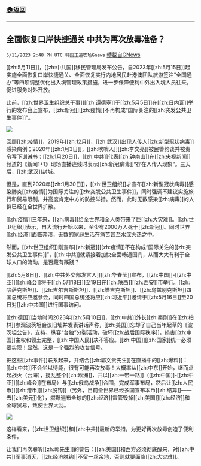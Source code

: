 ###  [:house:返回](README.md)
---


## 全面恢复口岸快捷通关 中共为再次放毒准备？
`5/11/2023 2:48 PM UTC 韩国正道农场Gnews` [轉載自GNews](https://gnews.org/articles/1292616)

[[zh:5月11日]]，[[zh:中共国]]移民管理局发布公告，自2023年[[zh:5月15日]]起实施全面恢复口岸快捷通关、全面恢复实行内地居民赴港澳团队旅游签注“全国通办”等四项调整优化出入境管理政策措施，进一步保障便利中外出入境人员往来，促进服务对外开放。

此前，[[zh:世界卫生组织总干事]][[zh:谭德塞]]于[[zh:5月5日]]在[[zh:日内瓦]]举行的发布会上宣布，[[zh:新冠]][[zh:疫情]]不再构成“国际关注的[[zh:突发公共卫生事件]]”。

![](https://ipfs.gnews.org/ipfs/QmeAZxwzCubb9Y2oJRNFarVFgXWJADWQrKeopY7Ct7TGHL?filename=1.jpg)

回顾[[zh:疫情]]，2019年[[zh:12月]]，[[zh:武汉]]出现人传人[[zh:新型冠状病毒]]感染病例；2020年[[zh:1月3日]]，[[zh:吹哨人]][[zh:李文亮]]被民警约谈并被责令写下训诫书；[[zh:1月20日]]，[[zh:中共]]代表[[zh:钟南山]]在[[zh:央视新闻]]频道的《新闻1+1》现场直播连线时表示[[zh:新冠病毒]]“存在人传人现象”。三天后，[[zh:武汉]]封城。

但是，直到2020年[[zh:1月30日]]，[[zh:世卫组织]]才宣布[[zh:新型冠状病毒]]感染肺炎[[zh:疫情]]为国际关注的[[zh:突发公共卫生事件]]，同时强调不建议实施旅行和贸易限制，并高度肯定中方的防控举措。然而，此时无数感染[[zh:病毒]]的人群已经在全世界扩散。

[[zh:疫情]]三年来，[[zh:病毒]]给全世界和全人类带来了巨[[zh:大灾难]]。[[zh:世卫组织]]表示，自大流行开始以来，至少有2000万人死于[[zh:新冠]]。同时世界[[zh:经济]]面临奔溃，无数的家庭生活在痛苦甚至水深火热之中。

然而，[[zh:世卫组织]]刚宣布[[zh:新冠]][[zh:疫情]]不在构成“国际关注的[[zh:突发公共卫生事件]]”，[[zh:中共]]就紧接着加快全面畅通国门，从而大大有利于全球人口的流动，是否藏有蹊跷？

[[zh:5月8日]]，[[zh:中共外交部发言人]][[zh:华春莹]]宣布，[[zh:中国]]\-[[zh:中亚]][[zh:峰会]]将于[[zh:5月18日]]至19日在[[zh:陕西]][[zh:西安]]市举行。[[zh:哈萨克斯坦]]、[[zh:吉尔吉斯斯坦]]、[[zh:塔吉克斯坦]]、[[zh:乌兹别克斯坦]]四国总统将应邀参会，同时四国总统还将应[[zh:习近平]]邀请于[[zh:5月16日]]至20日对[[zh:中共国]]进行国事访问。

[[zh:德国]]当地时间2023年[[zh:5月10日]]，[[zh:中共]]外长[[zh:秦刚]]在[[zh:柏林]]参观波茨坦会议旧址并发表讲话声称，[[zh:美国]]忘却了自己当年起草的《波茨坦公告》，支持、纵容“台独”分裂活动，破坏[[zh:战后国际秩序]]，损害[[zh:中国]]主权和领土完整，[[zh:中国人民]]决不答应。[[zh:中国]][[zh:国家]]统一必须要实现！显然，这是一个强烈的攻台信号。

把这些[[zh:事件]]联系起来，并结合[[zh:郭文贵先生]]在直播中的[[zh:爆料]]：[[zh:中共]]不会坐以待毙，很有可能再次放毒！大概率从[[zh:中东]]开始，继而点起战火（台海），搅乱整个[[zh:欧洲]]，并以[[zh:一带一路]]（[[zh:中国]]\-[[zh:中亚]][[zh:峰会]]在布局）与[[zh:俄乌战争]]合围，完成军事布局，然后让[[zh:人民币]][[zh:港币]][[zh:脱钩]]（另外，目前全世界已经多国宣布本币[[zh:结算]]——去[[zh:美元]]化），燃爆遍布全球的[[zh:经济]]雷管毁掉[[zh:美国]][[zh:经济]]和全球贸易，致使世界大乱。


![](https://ipfs.gnews.org/ipfs/QmSv9JYxfjJCZ9sq2XDFK2GHNBU2xznLDQYm4uN6UTmbvz?filename=0_.jpg)

这样看来，[[zh:世卫组织]]和[[zh:中共]]最新的举措，为更好再次放毒创造了便利条件。

让我们再次聆听[[zh:郭先生]]的警告：[[zh:美国]]和西方必须彻底醒来，对[[zh:中共]]军事消灭，[[zh:经济脱钩]]不留一丝余地，否则就要面临[[zh:大灾难]]。
